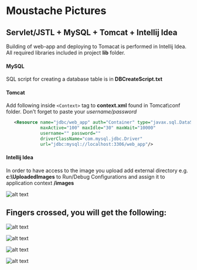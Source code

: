 Moustache Pictures
==================

Servlet/JSTL + MySQL + Tomcat + Intellij Idea
---------------------------------------------
Building of web-app and deploying to Tomacat is performed in Intellij Idea. All required libraries included in project **lib** folder.

#### MySQL
SQL script for creating a database table is in **DBCreateScript.txt**

#### Tomcat
Add following inside `<Context>` tag to **context.xml** found in Tomcat\conf folder. Don't forget to paste your *username/password*
```xml
   <Resource name="jdbc/web_app" auth="Container" type="javax.sql.DataSource"
             maxActive="100" maxIdle="30" maxWait="10000"
             username="" password=""
             driverClassName="com.mysql.jdbc.Driver"
             url="jdbc:mysql://localhost:3306/web_app"/>
```

#### Intellij Idea
In order to have access to the image you upload add external directory e.g. **c:\UploadedImages** to Run/Debug Configurations and assign it to application context **/images**

![alt text](https://github.com/alnero/Moustache_Pictures/tree/master/web/Images/idea_conf.png "Intellij Idea - Run/Debug Configurations")

Fingers crossed, you will get the following:
--------------------------------------------
![alt text](https://github.com/alnero/Moustache_Pictures/tree/master/web/Images/gallery_example.png "Images are shown acc to rank")


![alt text](https://github.com/alnero/Moustache_Pictures/tree/master/web/Images/rating_example.png "Here you rate image")


![alt text](https://github.com/alnero/Moustache_Pictures/tree/master/web/Images/game_example.png "Guess a moustache")


![alt text](https://github.com/alnero/Moustache_Pictures/tree/master/web/Images/upload_example.png "Upload your images")